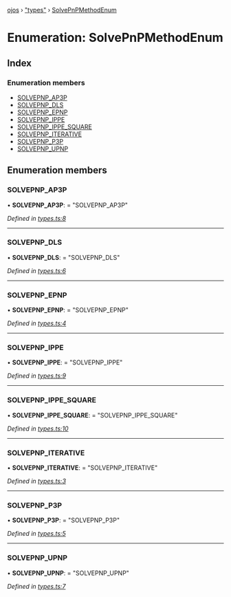 [ojos](../README.md) › ["types"](../modules/_types_.md) › [SolvePnPMethodEnum](_types_.solvepnpmethodenum.md)

# Enumeration: SolvePnPMethodEnum

## Index

### Enumeration members

* [SOLVEPNP_AP3P](_types_.solvepnpmethodenum.md#solvepnp_ap3p)
* [SOLVEPNP_DLS](_types_.solvepnpmethodenum.md#solvepnp_dls)
* [SOLVEPNP_EPNP](_types_.solvepnpmethodenum.md#solvepnp_epnp)
* [SOLVEPNP_IPPE](_types_.solvepnpmethodenum.md#solvepnp_ippe)
* [SOLVEPNP_IPPE_SQUARE](_types_.solvepnpmethodenum.md#solvepnp_ippe_square)
* [SOLVEPNP_ITERATIVE](_types_.solvepnpmethodenum.md#solvepnp_iterative)
* [SOLVEPNP_P3P](_types_.solvepnpmethodenum.md#solvepnp_p3p)
* [SOLVEPNP_UPNP](_types_.solvepnpmethodenum.md#solvepnp_upnp)

## Enumeration members

###  SOLVEPNP_AP3P

• **SOLVEPNP_AP3P**: = "SOLVEPNP_AP3P"

*Defined in [types.ts:8](https://github.com/cancerberoSgx/mirada/blob/3544b58/ojos/src/types.ts#L8)*

___

###  SOLVEPNP_DLS

• **SOLVEPNP_DLS**: = "SOLVEPNP_DLS"

*Defined in [types.ts:6](https://github.com/cancerberoSgx/mirada/blob/3544b58/ojos/src/types.ts#L6)*

___

###  SOLVEPNP_EPNP

• **SOLVEPNP_EPNP**: = "SOLVEPNP_EPNP"

*Defined in [types.ts:4](https://github.com/cancerberoSgx/mirada/blob/3544b58/ojos/src/types.ts#L4)*

___

###  SOLVEPNP_IPPE

• **SOLVEPNP_IPPE**: = "SOLVEPNP_IPPE"

*Defined in [types.ts:9](https://github.com/cancerberoSgx/mirada/blob/3544b58/ojos/src/types.ts#L9)*

___

###  SOLVEPNP_IPPE_SQUARE

• **SOLVEPNP_IPPE_SQUARE**: = "SOLVEPNP_IPPE_SQUARE"

*Defined in [types.ts:10](https://github.com/cancerberoSgx/mirada/blob/3544b58/ojos/src/types.ts#L10)*

___

###  SOLVEPNP_ITERATIVE

• **SOLVEPNP_ITERATIVE**: = "SOLVEPNP_ITERATIVE"

*Defined in [types.ts:3](https://github.com/cancerberoSgx/mirada/blob/3544b58/ojos/src/types.ts#L3)*

___

###  SOLVEPNP_P3P

• **SOLVEPNP_P3P**: = "SOLVEPNP_P3P"

*Defined in [types.ts:5](https://github.com/cancerberoSgx/mirada/blob/3544b58/ojos/src/types.ts#L5)*

___

###  SOLVEPNP_UPNP

• **SOLVEPNP_UPNP**: = "SOLVEPNP_UPNP"

*Defined in [types.ts:7](https://github.com/cancerberoSgx/mirada/blob/3544b58/ojos/src/types.ts#L7)*
